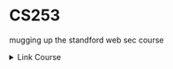 # CS253
mugging up the standford web sec course

<details>
  <summary>Link Course</summary>
  https://web.stanford.edu/class/cs253/
</details>
